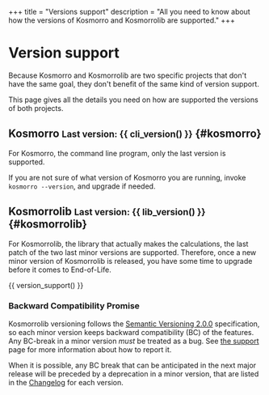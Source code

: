 +++
title = "Versions support"
description = "All you need to know about how the versions of Kosmorro and Kosmorrolib are supported."
+++

# Version support

Because Kosmorro and Kosmorrolib are two specific projects that don't have the same goal, they don't benefit of the same kind of version support.

This page gives all the details you need on how are supported the versions of both projects.

## Kosmorro <small class="last_version"><strong>Last version:</strong> {{ cli_version() }}</small> {#kosmorro}

For Kosmorro, the command line program, only the last version is supported.

If you are not sure of what version of Kosmorro you are running, invoke `kosmorro --version`, and upgrade if needed.

## Kosmorrolib <small class="last_version"><strong>Last version:</strong> {{ lib_version() }}</small> {#kosmorrolib}

For Kosmorrolib, the library that actually makes the calculations, the last patch of the two last minor versions are supported.
Therefore, once a new minor version of Kosmorrolib is released, you have some time to upgrade before it comes to End-of-Life.

<aside class="center">

{{ version_support() }}

</aside>

### Backward Compatibility Promise

Kosmorrolib versioning follows the [Semantic Versioning 2.0.0](https://semver.org/) specification, so each minor version keeps backward compatibility (BC) of the features. Any BC-break in a minor version _must_ be treated as a bug. See [the support](@/support/_index.md) page for more information about how to report it.

When it is possible, any BC break that can be anticipated in the next major release will be preceded by a deprecation in a minor version, that are listed in the [Changelog](@/lib/changelog.md) for each version.
